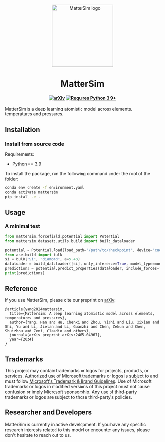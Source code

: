 <p align="center">
    <img src="docs/_static/mattersim.png" alt="MatterSim logo" width="200"/>
</p>

<h1 align="center">MatterSim</h1>

<h4 align="center">

[![arXiv](https://img.shields.io/badge/arXiv-2405.04967-blue?logo=arxiv&logoColor=white.svg)](https://arxiv.org/abs/2405.04967)
[![Requires Python 3.9+](https://img.shields.io/badge/Python-3.9+-blue.svg?logo=python&logoColor=white)](https://python.org/downloads)

</h4>


MatterSim is a deep learning atomistic model across elements, temperatures and pressures.

## Installation
### Install from source code
Requirements:
- Python == 3.9

To install the package, run the following command under the root of the folder:
```bash
conda env create -f environment.yaml
conda activate mattersim
pip install -e .
```

## Usage
### A minimal test
```python
from mattersim.forcefield.potential import Potential
from mattersim.datasets.utils.build import build_dataloader

potential = Potential.load(load_path="/path/to/checkpoint", device="cuda:0")
from ase.build import bulk
si = bulk("Si", "diamond", a=5.43)
dataloader = build_dataloader([si], only_inference=True, model_type=model_name)
predictions = potential.predict_properties(dataloader, include_forces=True, include_stresses=True)
print(predictions)
```


## Reference
If you use MatterSim, please cite our preprint on [arXiv](https://arxiv.org/abs/2405.04967):
```
@article{yang2024mattersim,
  title={Mattersim: A deep learning atomistic model across elements, temperatures and pressures},
  author={Yang, Han and Hu, Chenxi and Zhou, Yichi and Liu, Xixian and Shi, Yu and Li, Jielan and Li, Guanzhi and Chen, Zekun and Chen, Shuizhou and Zeni, Claudio and others},
  journal={arXiv preprint arXiv:2405.04967},
  year={2024}
}
```

## Trademarks

This project may contain trademarks or logos for projects, products, or services.
Authorized use of Microsoft trademarks or logos is subject to and must follow [Microsoft's Trademark & Brand Guidelines](https://www.microsoft.com/en-us/legal/intellectualproperty/trademarks/usage/general).
Use of Microsoft trademarks or logos in modified versions of this project must not cause confusion or imply Microsoft sponsorship.
Any use of third-party trademarks or logos are subject to those third-party's policies.

## Researcher and Developers
MatterSim is currently in active development. If you have any specific research interests related to this model or encounter any issues, please don't hesitate to reach out to us.
